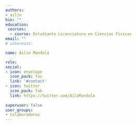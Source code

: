 ```yaml
---
authors:
- ailin
bio: ""
education:
 courses:
  - course: Estudiante Licenciatura en Ciencias Fisicas
email: ""
# interests:

name: Ailin Mandola

role: 
social:
- icon: envelope
  icon_pack: fas
  link: '#contact'
- icon: twitter
  icon_pack: fab
  link: https://twitter.com/AiluMandola
  
superuser: false
user_groups:
- Colaboradores
---
```



